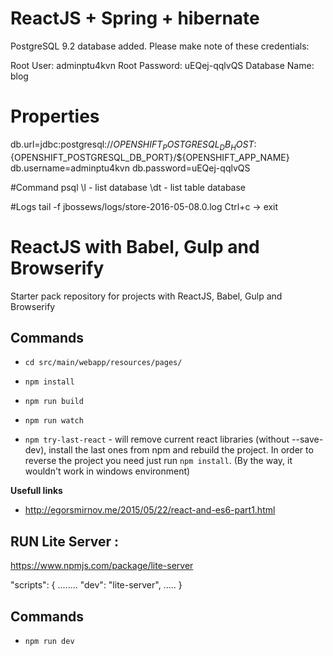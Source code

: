 # ReactJS + Spring + hibernate
PostgreSQL 9.2 database added.  Please make note of these credentials:

   Root User: adminptu4kvn
   Root Password: uEQej-qqlvQS
   Database Name: blog

# Properties
db.url=jdbc:postgresql://${OPENSHIFT_POSTGRESQL_DB_HOST}:${OPENSHIFT_POSTGRESQL_DB_PORT}/${OPENSHIFT_APP_NAME}
db.username=adminptu4kvn
db.password=uEQej-qqlvQS

#Command psql
\l - list database
\dt - list table database

#Logs
tail -f jbossews/logs/store-2016-05-08.0.log
Ctrl+c -> exit

# ReactJS with Babel, Gulp and Browserify
Starter pack repository for projects with ReactJS, Babel, Gulp and Browserify

## Commands

* `cd src/main/webapp/resources/pages/`

* `npm install`
* `npm run build`
* `npm run watch`
* `npm try-last-react` - will remove current react libraries (without --save-dev), install the last ones from npm and rebuild the project. In order to reverse the project you need just run `npm install`. (By the way, it wouldn't work in windows environment)

**Usefull links**
* http://egorsmirnov.me/2015/05/22/react-and-es6-part1.html


## RUN Lite Server :

https://www.npmjs.com/package/lite-server

"scripts": {
   ........
    "dev": "lite-server",
    .....
  }

  ## Commands

  * `npm run dev`


